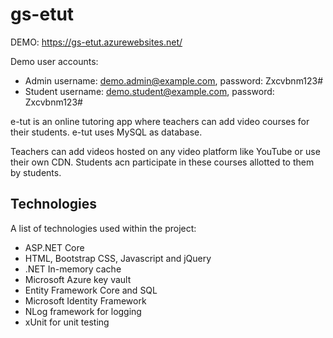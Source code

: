 # gs-etut
 
 DEMO: https://gs-etut.azurewebsites.net/
 
 Demo user accounts:
 * Admin username: demo.admin@example.com, password: Zxcvbnm123#
 * Student username: demo.student@example.com, password: Zxcvbnm123#
 
e-tut is an online tutoring app where teachers can add video courses for their students. e-tut uses MySQL as database.

Teachers can add videos hosted on any video platform like YouTube or use their own CDN. Students acn participate in these courses allotted to them by students.

## Technologies
A list of technologies used within the project:
* ASP.NET Core
* HTML, Bootstrap CSS, Javascript and jQuery
* .NET In-memory cache
* Microsoft Azure key vault
* Entity Framework Core and SQL
* Microsoft Identity Framework
* NLog framework for logging
* xUnit for unit testing



